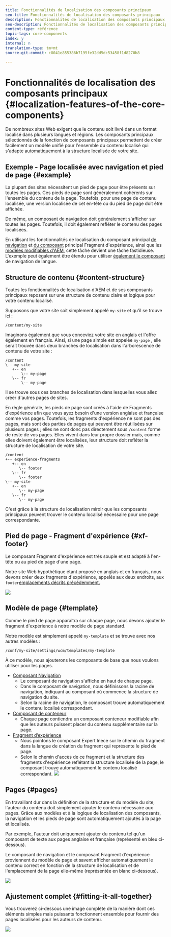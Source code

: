 ```yaml
---
title: Fonctionnalités de localisation des composants principaux
seo-title: Fonctionnalités de localisation des composants principaux
description: Fonctionnalités de localisation des composants principaux
seo-description: Fonctionnalités de localisation des composants principaux
content-type: référence
topic-tags: core-components
index: y
internal: n
translation-type: tm+mt
source-git-commit: c8041e855386b7195fe32dd5dc53458f1d8270b8

---
```



# Fonctionnalités de localisation des composants principaux {#localization-features-of-the-core-components}

De nombreux sites Web exigent que le contenu soit livré dans un format localisé dans plusieurs langues et régions. Les composants principaux sélectionnés de la fonction de composants principaux permettent de créer facilement un modèle unifié pour l'ensemble du contenu localisé qui s'adapte automatiquement à la structure localisée de votre site.

## Exemple - Page localisée avec navigation et pied de page {#example}

La plupart des sites nécessitent un pied de page pour être présents sur toutes les pages. Ces pieds de page sont généralement cohérents sur l'ensemble du contenu de la page. Toutefois, pour une page de contenu localisée, une version localisée de cet en-tête ou du pied de page doit être affichée.

De même, un composant de navigation doit généralement s'afficher sur toutes les pages. Toutefois, il doit également refléter le contenu des pages localisées.

En utilisant les fonctionnalités de localisation du composant principal [de navigation](navigation.md) et [du composant](experience-fragment.md) principal Fragment d'expérience, ainsi que les [modèles modifiables d'AEM](https://docs.adobe.com/content/help/en/experience-manager-64/authoring/siteandpage/templates.html), cette tâche devient une tâche fastidieuse. L'exemple peut également être étendu pour utiliser [également le composant](language-navigation.md) de navigation de langue.

## Structure de contenu {#content-structure}

Toutes les fonctionnalités de localisation d'AEM et de ses composants principaux reposent sur une structure de contenu claire et logique pour votre contenu localisé.

Supposons que votre site soit simplement appelé `my-site` et qu'il se trouve ici :

```
/content/my-site
```

Imaginons également que vous conceviez votre site en anglais et l'offre également en français. Ainsi, si une page simple est appelée `my-page` , elle serait trouvée dans deux branches de localisation dans l'arborescence de contenu de votre site :

```
/content
\-- my-site
   +-- en
       \-- my-page
   \-- fr
       \-- my-page
```

Il se trouve sous ces branches de localisation dans lesquelles vous allez créer d'autres pages de sites.

En règle générale, les pieds de page sont créés à l'aide de Fragments d'expérience afin que vous ayez besoin d'une version anglaise et française comme vos pages. Toutefois, les fragments d'expérience ne sont pas des pages, mais sont des parties de pages qui peuvent être réutilisées sur plusieurs pages ; elles ne sont donc pas directement sous `/content` forme de reste de vos pages. Elles vivent dans leur propre dossier mais, comme elles doivent également être localisées, leur structure doit refléter la structure de localisation de votre site.

```
/content
+-- experience-fragments
   +-- en
      \-- footer
   \-- fr
      \-- footer
\-- my-site
   +-- en
      \-- my-page
   \-- fr
      \-- my-page
```

C'est grâce à la structure de localisation miroir que les composants principaux peuvent trouver le contenu localisé nécessaire pour une page correspondante.

## Pied de page - Fragment d'expérience {#xf-footer}

Le composant Fragment d'expérience est très souple et est adapté à l'en-tête ou au pied de page d'une page.

Notre site Web hypothétique étant proposé en anglais et en français, nous devons créer deux fragments d'expérience, appelés aux deux endroits, aux `footer`[emplacements décrits précédemment.](#content-structure)

![](assets/screen-shot-2019-09-09-11.08.28.png)

## Modèle de page {#template}

Comme le pied de page apparaîtra sur chaque page, nous devons ajouter le fragment d'expérience à notre modèle de page standard.

Notre modèle est simplement appelé `my-template` et se trouve avec nos autres modèles :

```
/conf/my-site/settings/wcm/templates/my-template
```

À ce modèle, nous ajouterons les composants de base que nous voulons utiliser pour les pages.

* [Composant Navigation](navigation.md)
   * Le composant de navigation s'affiche en haut de chaque page.
   * Dans le composant de navigation, nous définissons la racine de navigation, indiquant au composant où commence la structure de navigation du site.
   * Selon la racine de navigation, le composant trouve automatiquement le contenu localisé correspondant.
* [Composant de conteneur](container.md)
   * Chaque page contiendra un composant conteneur modifiable afin que les auteurs puissent placer du contenu supplémentaire sur la page.
* [Fragment d’expérience](experience-fragment.md)
   * Nous pointons le composant Expert Inece sur le chemin du fragment dans la langue de création du fragment qui représente le pied de page.
   * Selon le chemin d'accès de ce fragment et la structure des fragments d'expérience reflétant la structure localisée de la page, le composant trouve automatiquement le contenu localisé correspondant.
   ![](assets/screen-shot-2019-09-09-11.20.10.png)

## Pages {#pages}

En travaillant dur dans la définition de la structure et du modèle du site, l'auteur du contenu doit simplement ajouter le contenu nécessaire aux pages. Grâce aux modèles et à la logique de localisation des composants, la navigation et les pieds de page sont automatiquement ajoutés à la page et localisés.

Par exemple, l'auteur doit uniquement ajouter du contenu tel qu'un composant de texte aux pages anglaise et française (représenté en bleu ci-dessous).

Le composant de navigation et le composant Fragment d'expérience proviennent du modèle de page et savent afficher automatiquement le contenu correct en fonction de la structure de localisation et de l'emplacement de la page elle-même (représentée en blanc ci-dessous).

![](assets/screen-shot-2019-09-09-11.22.14.png)

## Ajustement complet {#fitting-it-all-together}

Vous trouverez ci-dessous une image complète de la manière dont ces éléments simples mais puissants fonctionnent ensemble pour fournir des pages localisées pour les auteurs de contenu.

![](assets/screen-shot-2019-09-09-11.27.58.png)
